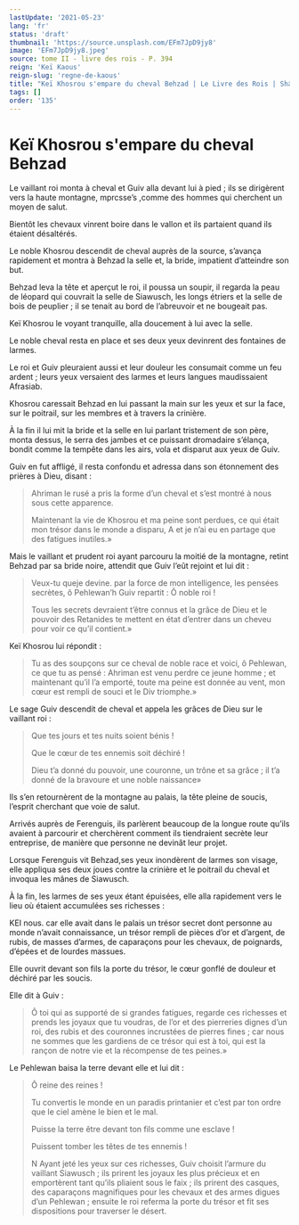 ```yaml
---
lastUpdate: '2021-05-23'
lang: 'fr'
status: 'draft'
thumbnail: 'https://source.unsplash.com/EFm7JpD9jy8'
image: 'EFm7JpD9jy8.jpeg'
source: tome II - livre des rois - P. 394
reign: 'Keï Kaous'
reign-slug: 'regne-de-kaous'
title: "Keï Khosrou s'empare du cheval Behzad | Le Livre des Rois | Shâhnâmeh"
tags: []
order: '135'
---
```


# Keï Khosrou s'empare du cheval Behzad

Le vaillant roi monta à cheval et Guiv alla devant lui à pied ; ils se dirigèrent vers la haute montagne, mprcsse’s ,comme des hommes qui cherchent un moyen de salut.

Bientôt les chevaux vinrent boire dans le vallon et ils partaient quand ils étaient désaltérés.

Le noble Khosrou descendit de cheval auprès de la source, s’avança rapidement et montra à Behzad la selle et, la bride, impatient d’atteindre son but.

Behzad leva la tête et aperçut le roi, il poussa un soupir, il regarda la peau de léopard qui couvrait la selle de Siawusch, les longs étriers et la selle de bois de peuplier ; il se tenait au bord de l’abreuvoir et ne bougeait pas.

Keï Khosrou le voyant tranquille, alla doucement à lui avec la selle.

Le noble cheval resta en place et ses deux yeux devinrent des fontaines de larmes.

Le roi et Guiv pleuraient aussi et leur douleur les consumait comme un feu ardent ; leurs yeux versaient des larmes et leurs langues maudissaient Afrasiab.

Khosrou caressait Behzad en lui passant la main sur les yeux et sur la face, sur le poitrail, sur les membres et à travers la crinière.

À la fin il lui mit la bride et la selle en lui parlant tristement de son père, monta dessus, le serra des jambes et ce puissant dromadaire s’élança, bondit comme la tempête dans les airs, vola et disparut aux yeux de Guiv.

Guiv en fut affligé, il resta confondu et adressa dans son étonnement des prières à Dieu, disant :

> Ahriman le rusé a pris la forme d’un cheval et s’est montré à nous sous cette apparence.
>
> Maintenant la vie de Khosrou et ma peine sont perdues, ce qui était mon trésor dans le monde a disparu, A et je n’ai eu en partage que des fatigues inutiles.»

Mais le vaillant et prudent roi ayant parcouru la moitié de la montagne, retint Behzad par sa bride noire, attendit que Guiv l’eût rejoint et lui dit :

> Veux-tu queje devine. par la force de mon intelligence, les pensées secrètes, ô Pehlewan’h Guiv repartit : Ô noble roi !
>
> Tous les secrets devraient t’être connus et la grâce de Dieu et le pouvoir des Retanides te mettent en état d’entrer dans un cheveu pour voir ce qu’il contient.»

Keï Khosrou lui répondit :

> Tu as des soupçons sur ce cheval de noble race et voici, ô Pehlewan, ce que tu as pensé : Ahriman est venu perdre ce jeune homme ; et maintenant qu’il l’a emporté, toute ma peine est donnée au vent, mon cœur est rempli de souci et le Div triomphe.»

Le sage Guiv descendit de cheval et appela les grâces de Dieu sur le vaillant roi :

> Que tes jours et tes nuits soient bénis !
>
> Que le cœur de tes ennemis soit déchiré !
>
> Dieu t’a donné du pouvoir, une couronne, un trône et sa grâce ; il t’a donné de la bravoure et une noble naissance»

Ils s’en retournèrent de la montagne au palais, la tête pleine de soucis, l’esprit cherchant que voie de salut.

Arrivés auprès de Ferenguis, ils parlèrent beaucoup de la longue route qu’ils avaient à parcourir et cherchèrent comment ils tiendraient secrète leur entreprise, de manière que personne ne devinât leur projet.

Lorsque Ferenguis vit Behzad,ses yeux inondèrent de larmes son visage, elle appliqua ses deux joues contre la crinière et le poitrail du cheval et invoqua les mânes de Siawusch.

À la fin, les larmes de ses yeux étant épuisées, elle alla rapidement vers le lieu où étaient accumulées ses richesses :

KEI nous. car elle avait dans le palais un trésor secret dont personne au monde n’avait connaissance, un trésor rempli de pièces d’or et d’argent, de rubis, de masses d’armes, de caparaçons pour les chevaux, de poignards, d’épées et de lourdes massues.

Elle ouvrit devant son fils la porte du trésor, le cœur gonflé de douleur et déchiré par les soucis.

Elle dit à Guiv :

> Ô toi qui as supporté de si grandes fatigues, regarde ces richesses et prends les joyaux que tu voudras, de l’or et des pierreries dignes d’un roi, des rubis et des couronnes incrustées de pierres fines ; car nous ne sommes que les gardiens de ce trésor qui est à toi, qui est la rançon de notre vie et la récompense de tes peines.»

Le Pehlewan baisa la terre devant elle et lui dit :

> Ô reine des reines !
>
> Tu convertis le monde en un paradis printanier et c’est par ton ordre que le ciel amène le bien et le mal.
>
> Puisse la terre être devant ton fils comme une esclave !
>
> Puissent tomber les têtes de tes ennemis !
>
> N Ayant jeté les yeux sur ces richesses, Guiv choisit l’armure du vaillant Siawusch ; ils prirent les joyaux les plus précieux et en emportèrent tant qu’ils pliaient sous le faix ; ils prirent des casques, des caparaçons magnifiques pour les chevaux et des armes digues d’un Pehlewan ; ensuite le roi referma la porte du trésor et fit ses dispositions pour traverser le désert.
